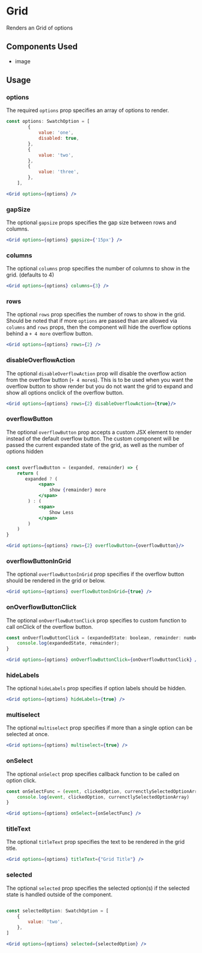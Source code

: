 # Grid

Renders an Grid of options

## Components Used
- image

## Usage

### options
The required `options` prop specifies an array of options to render.

```jsx
const options: SwatchOption = [
		{
			value: 'one',
			disabled: true,
		},
		{
			value: 'two',
		},
		{
			value: 'three',
		},
	],

<Grid options={options} />
```

### gapSize
The optional `gapsize` props specifies the gap size between rows and columns.

```jsx
<Grid options={options} gapsize={'15px'} />
```

### columns
The optional `columns` prop specifies the number of columns to show in the grid. (defaults to 4)

```jsx
<Grid options={options} columns={3} />
```

### rows
The optional `rows` prop specifies the number of rows to show in the grid. Should be noted that if more `options` are passed than are allowed via `columns` and `rows` props, then the component will hide the overflow options behind a `+ 4 more` overflow button. 

```jsx
<Grid options={options} rows={2} />
```

### disableOverflowAction
The optional `disableOverflowAction` prop will disable the overflow action from the overflow button (`+ 4 more`s). This is to be used when you want the overflow button to show render but you do not want the grid to expand and show all options onclick of the overflow button. 

```jsx
<Grid options={options} rows={2} disableOverflowAction={true}/>
```

### overflowButton
The optional `overflowButton` prop accepts a custom JSX element to render instead of the default overflow button. The custom component will be passed the current expanded state of the grid, as well as the number of options hidden 

```jsx

const overflowButton = (expanded, remainder) => {
    return (
       expanded ? (
            <span>
                show {remainder} more
            </span>
        ) : (
            <span>
                Show Less
            </span>
        )
    )
}

<Grid options={options} rows={2} overflowButton={overflowButton}/>
```

### overflowButtonInGrid
The optional `overflowButtonInGrid` prop specifies if the overflow button should be rendered in the grid or below. 

```jsx
<Grid options={options} overflowButtonInGrid={true} />
```

### onOverflowButtonClick
The optional `onOverflowButtonClick` prop specifies to custom function to call onClick of the overflow button. 

```jsx
const onOverflowButtonClick = (expandedState: boolean, remainder: number) => {
    console.log(expandedState, remainder);
}

<Grid options={options} onOverflowButtonClick={onOverflowButtonClick} />
```

### hideLabels
The optional `hideLabels` prop specifies if option labels should be hidden. 

```jsx
<Grid options={options} hideLabels={true} />
```

### multiselect
The optional `multiselect` prop specifies if more than a single option can be selected at once. 

```jsx
<Grid options={options} multiselect={true} />
```

### onSelect
The optional `onSelect` prop specifies callback function to be called on option click. 

```jsx
const onSelectFunc = (event, clickedOption, currenctlySelectedOptionArray) => {
    console.log(event, clickedOption, currenctlySelectedOptionArray)
}

<Grid options={options} onSelect={onSelectFunc} />
```

### titleText
The optional `titleText` prop specifies the text to be rendered in the grid title. 

```jsx
<Grid options={options} titleText={"Grid Title"} />
```

### selected
The optional `selected` prop specifies the selected option(s) if the selected state is handled outside of the component. 

```jsx

const selectedOption: SwatchOption = [
    {
        value: 'two',
    },
]

<Grid options={options} selected={selectedOption} />
```


